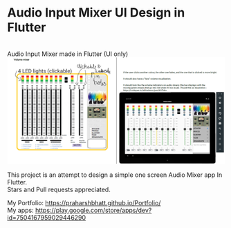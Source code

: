 # Audio Input Mixer UI Design in Flutter

<br>
Audio Input Mixer made in Flutter (UI only)

<img alt="Calculator phone ui calculator" src="https://github.com/praharshbhatt/flutter_audio_mixer/blob/master/Screen%201.png">

<br>

This project is an attempt to design a simple one screen Audio Mixer app In Flutter.<br>
Stars and Pull requests appreciated.<br>

My Portfolio: https://praharshbhatt.github.io/Portfolio/ <br>
My apps: https://play.google.com/store/apps/dev?id=7504167959029446290
